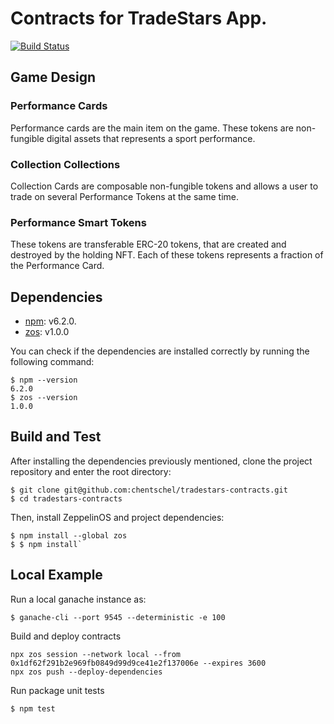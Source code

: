 # Contracts for TradeStars App.
[![Build Status](https://travis-ci.com/chentschel/tradestars-contracts.svg?branch=master)](https://travis-ci.com/chentschel/tradestars-contracts)

## Game Design

### Performance Cards
Performance cards are the main item on the game. These tokens are non-fungible digital assets that represents a sport performance.

### Collection Collections
Collection Cards are composable non-fungible tokens and allows a user to trade on several Performance Tokens at the same time.

### Performance Smart Tokens
These tokens are transferable ERC-20 tokens, that are created and destroyed by the holding NFT. Each of these tokens represents a fraction of the Performance Card.

## Dependencies
- [npm](https://www.npmjs.com/): v6.2.0.
- [zos](https://www.npmjs.com/package/zos): v1.0.0

You can check if the dependencies are installed correctly by running the following command:

```
$ npm --version
6.2.0
$ zos --version
1.0.0
```

## Build and Test
After installing the dependencies previously mentioned, clone the project repository and enter the root directory:

```
$ git clone git@github.com:chentschel/tradestars-contracts.git
$ cd tradestars-contracts
```

Then, install ZeppelinOS and project dependencies:

```
$ npm install --global zos
$ $ npm install`
```

## Local Example

Run a local ganache instance as:

`$ ganache-cli --port 9545 --deterministic -e 100`

Build and deploy contracts

```
npx zos session --network local --from 0x1df62f291b2e969fb0849d99d9ce41e2f137006e --expires 3600
npx zos push --deploy-dependencies
```

Run package unit tests

`$ npm test`
